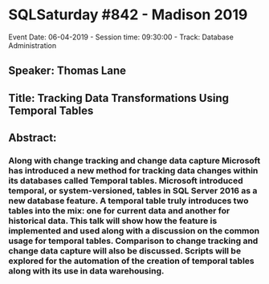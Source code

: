 # SQLSaturday #842 - Madison 2019
Event Date: 06-04-2019 - Session time: 09:30:00 - Track: Database Administration
## Speaker: Thomas Lane
## Title: Tracking Data Transformations Using Temporal Tables
## Abstract:
### Along with change tracking and change data capture Microsoft has introduced a new method for tracking data changes within its databases called Temporal tables.  Microsoft introduced temporal, or system-versioned, tables in SQL Server 2016 as a new database feature. A temporal table truly introduces two tables into the mix: one for current data and another for historical data. This talk will show how the feature is implemented and used along with a discussion on the common usage for temporal tables. Comparison to change tracking and change data capture will also be discussed. Scripts will be explored for the automation of the creation of temporal tables along with its use in data warehousing.
